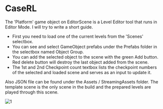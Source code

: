 # CaseRL

The 'Platform' game object on EditorScene is a Level Editor tool that runs in Editor Mode. I will try to write a short guide.
- First you need to load one of the current levels from the 'Scenes' selectbox.
- You can see and select GameObject prefabs under the Prefabs folder in the selectbox named Object Group.
- You can add the selected object to the scene with the green Add button. Red delete button will destroy the last object added from the scene.
- The 1st and 2nd Checkpoint count textbox lists the checkpoint numbers of the selected and loaded scene and serves as an input to update it.

Also JSON file can be found under the Assets / StreamingAssets folder. The template scene is the only scene in the build and the prepared levels are played through this scene.





![1](https://user-images.githubusercontent.com/47754244/231313625-63c140ea-97c9-49e8-aba5-bf39001e2cb3.JPG)
